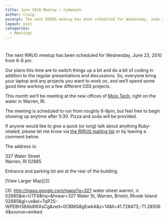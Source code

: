 ```yaml
---
title: June 2010 Meetup / Codemash
author: Craig
excerpt: The next RIRUG meetup has been scheduled for Wednesday, June 23, 2010.
layout: post
categories:
  - Meetings
---
```

# 

The next RIRUG meetup has been scheduled for Wednesday, June 23, 2010 from 6-8 pm.

Our plans this time are to switch things up a bit and do a bit of coding in addition to the regular presentations and discussions. So, everyone bring your laptop and any projects you want to work on, and we’ll spend some good time working on a few different OSS projects. 

This month we’ll be meeting at the new offices of [Mojo Tech][1], right on the water in Warren, RI.

 [1]: http://mojotech.com

The meeting is scheduled to run from roughly 6-8pm, but feel free to begin showing up anytime after 5:30. Pizza and soda will be provided.

If anyone would like to give a quick (or long) talk about anything Ruby-related, please let me know via [the RIRUG mailing list][2] or by leaving a comment below.

 [2]: http://groups.google.com/group/rirug

The address is:

327 Water Street  
Warren, RI 02885

Entrance and parking lot are at the rear of the building.

  
[View Larger Map][3]

 [3]: http://maps.google.com/maps?q=327 water street warren, ri 02885&ie=UTF8&hq=&hnear=327 Water St, Warren, Bristol, Rhode Island 02885&gl=us&ei=TqP2S-WPE8H38Ab8l6XsCg&ved=0CBMQ8gEwAA&z=14&ll=41.728473,-71.285064&source=embed